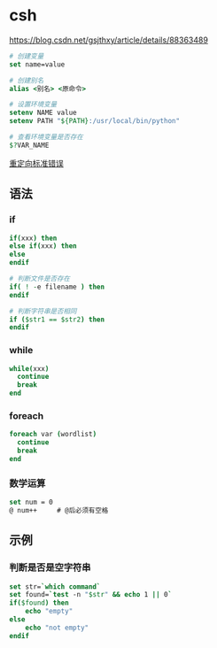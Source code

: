 
# csh

<https://blog.csdn.net/gsjthxy/article/details/88363489>

```csh
# 创建变量
set name=value

# 创建别名
alias <别名> <原命令>

# 设置环境变量
setenv NAME value
setenv PATH "${PATH}:/usr/local/bin/python"

# 查看环境变量是否存在
$?VAR_NAME
```

[重定向标准错误](https://qa.1r1g.com/sf/ask/2240761841/)

## 语法

### if

```csh
if(xxx) then
else if(xxx) then
else
endif
```

```csh
# 判断文件是否存在
if( ! -e filename ) then
endif
```

```csh
# 判断字符串是否相同
if ($str1 == $str2) then
endif
```

### while

```csh
while(xxx)
  continue
  break
end
```

### foreach

```csh
foreach var (wordlist)
  continue
  break
end
```

### 数学运算

```csh
set num = 0
@ num++     # @后必须有空格
```

## 示例

### 判断是否是空字符串

```csh
set str=`which command`
set found=`test -n "$str" && echo 1 || 0`
if($found) then
    echo "empty"
else
    echo "not empty"
endif
```
